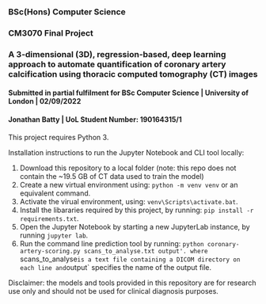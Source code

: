 ### BSc(Hons) Computer Science
### CM3070 Final Project
### A 3-dimensional (3D), regression-based, deep learning approach to automate quantification of coronary artery calcification using thoracic computed tomography (CT) images                #

#### Submitted in partial fulfilment for BSc Computer Science | University of London | 02/09/2022
#### Jonathan Batty | UoL Student Number: 190164315/1

This project requires Python 3.

Installation instructions to run the Jupyter Notebook and CLI tool locally:
1. Download this repository to a local folder (note: this repo does not contain the ~19.5 GB of CT data used to train the model)
1. Create a new virtual environment using: `python -m venv venv` or an equivalent command.
1. Activate the virual environment, using: `venv\Scripts\activate.bat`.
1. Install the libararies required by this project, by running: `pip install -r requirements.txt`.
1. Open the Jupyter Notebook by starting a new JupyterLab instance, by running `jupyter lab`.
1. Run the command line prediction tool by running: `python coronary-artery-scoring.py scans_to_analyse.txt output'. where `scans_to_analyse` is a text file containing a DICOM directory on each line and `output` specifies the name of the output file.


Disclaimer: the models and tools provided in this repository are for research use only and should not be used for clinical diagnosis purposes.
